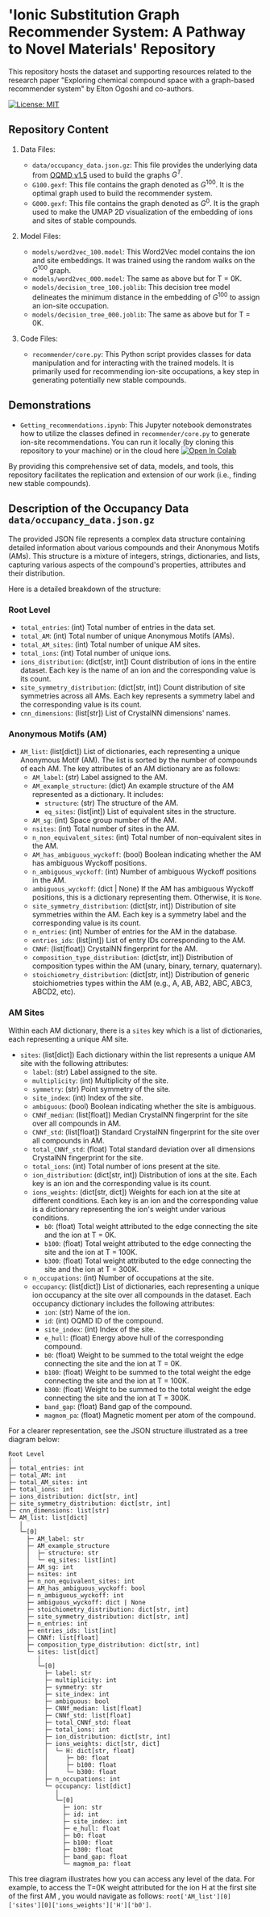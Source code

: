 # 'Ionic Substitution Graph Recommender System: A Pathway to Novel Materials' Repository

This repository hosts the dataset and supporting resources related to the research paper "Exploring chemical compound space with a graph-based recommender system" by Elton Ogoshi and co-authors.

[![License: MIT](https://img.shields.io/badge/License-MIT-yellow.svg)](https://github.com/simcomat/ionic-sub-RS/blob/main/LICENSE)

## Repository Content

1. Data Files:
   - `data/occupancy_data.json.gz`: This file provides the underlying data from [OQMD v1.5](https://static.oqmd.org/static/downloads/qmdb__v1_5__102021.sql.gz) used to build the graphs $G^T$.
   - `G100.gexf`: This file contains the graph denoted as $G^{100}$. It is the optimal graph used to build the recommender system.
   - `G000.gexf`: This file contains the graph denoted as $G^{0}$. It is the graph used to make the UMAP 2D visualization of the embedding of ions and sites of stable compounds.

2. Model Files:
   - `models/word2vec_100.model`: This Word2Vec model contains the ion and site embeddings. It was trained using the random walks on the $G^{100}$ graph.
   - `models/word2vec_000.model`: The same as above but for T = 0K.
   - `models/decision_tree_100.joblib`: This decision tree model delineates the minimum distance in the embedding of $G^{100}$ to assign an ion-site occupation.
   - `models/decision_tree_000.joblib`: The same as above but for T = 0K.

3. Code Files:
   - `recommender/core.py`: This Python script provides classes for data manipulation and for interacting with the trained models. It is primarily used for recommending ion-site occupations, a key step in generating potentially new stable compounds.

## Demonstrations

- `Getting_recommendations.ipynb`: This Jupyter notebook demonstrates how to utilize the classes defined in `recommender/core.py` to generate ion-site recommendations. You can run it locally (by cloning this repository to your machine) or in the cloud here <a target="_blank" href="https://colab.research.google.com/github/simcomat/ionic-sub-RS"><img src="https://colab.research.google.com/assets/colab-badge.svg" alt="Open In Colab"/></a>

By providing this comprehensive set of data, models, and tools, this repository facilitates the replication and extension of our work (i.e., finding new stable compounds).

## Description of the Occupancy Data `data/occupancy_data.json.gz`

The provided JSON file represents a complex data structure containing detailed information about various compounds and their Anonymous Motifs (AMs). This structure is a mixture of integers, strings, dictionaries, and lists, capturing various aspects of the compound's properties, attributes and their distribution.

Here is a detailed breakdown of the structure:

### Root Level

- `total_entries`: (int) Total number of entries in the data set.
- `total_AM`: (int) Total number of unique Anonymous Motifs (AMs).
- `total_AM_sites`: (int) Total number of unique AM sites.
- `total_ions`: (int) Total number of unique ions.
- `ions_distribution`: (dict[str, int]) Count distribution of ions in the entire dataset. Each key is the name of an ion and the corresponding value is its count.
- `site_symmetry_distribution`: (dict[str, int]) Count distribution of site symmetries across all AMs. Each key represents a symmetry label and the corresponding value is its count.
- `cnn_dimensions`: (list[str]) List of CrystalNN dimensions' names. 

### Anonymous Motifs (AM)

- `AM_list`: (list[dict]) List of dictionaries, each representing a unique Anonymous Motif (AM). The list is sorted by the number of compounds of each AM. The key attributes of an AM dictionary are as follows:
  - `AM_label`: (str) Label assigned to the AM.
  - `AM_example_structure`: (dict) An example structure of the AM represented as a dictionary. It includes:
    - `structure`: (str) The structure of the AM.
    - `eq_sites`: (list[int]) List of equivalent sites in the structure.
  - `AM_sg`: (int) Space group number of the AM.
  - `nsites`: (int) Total number of sites in the AM.
  - `n_non_equivalent_sites`: (int) Total number of non-equivalent sites in the AM.
  - `AM_has_ambiguous_wyckoff`: (bool) Boolean indicating whether the AM has ambiguous Wyckoff positions.
  - `n_ambiguous_wyckoff`: (int) Number of ambiguous Wyckoff positions in the AM.
  - `ambiguous_wyckoff`: (dict | None) If the AM has ambiguous Wyckoff positions, this is a dictionary representing them. Otherwise, it is `None`.
  - `site_symmetry_distribution`: (dict[str, int]) Distribution of site symmetries within the AM. Each key is a symmetry label and the corresponding value is its count.
  - `n_entries`: (int) Number of entries for the AM in the database.
  - `entries_ids`: (list[int]) List of entry IDs corresponding to the AM.
  - `CNNf`: (list[float]) CrystalNN fingerprint for the AM.
  - `composition_type_distribution`: (dict[str, int]) Distribution of composition types within the AM (unary, binary, ternary, quaternary).
  - `stoichiometry_distribution`: (dict[str, int]) Distribution of generic stoichiometries types within the AM (e.g., A, AB, AB2, ABC, ABC3, ABCD2, etc).


### AM Sites

Within each AM dictionary, there is a `sites` key which is a list of dictionaries, each representing a unique AM site.

- `sites`: (list[dict]) Each dictionary within the list represents a unique AM site with the following attributes:
  - `label`: (str) Label assigned to the site.
  - `multiplicity`: (int) Multiplicity of the site.
  - `symmetry`: (str) Point symmetry of the site.
  - `site_index`: (int) Index of the site.
  - `ambiguous`: (bool) Boolean indicating whether the site is ambiguous.
  - `CNNf_median`: (list[float]) Median CrystalNN fingerprint for the site over all compounds in AM.
  - `CNNf_std`: (list[float]) Standard CrystalNN fingerprint for the site over all compounds in AM.
  - `total_CNNf_std`: (float) Total standard deviation over all dimensions CrystalNN fingerprint for the site.
  - `total_ions`: (int) Total number of ions present at the site.
  - `ion_distribution`: (dict[str, int]) Distribution of ions at the site. Each key is an ion and the corresponding value is its count.
  - `ions_weights`: (dict[str, dict]) Weights for each ion at the site at different conditions. Each key is an ion and the corresponding value is a dictionary representing the ion's weight under various conditions.
      - `b0`: (float) Total weight attributed to the edge connecting the site and the ion at T = 0K.
      - `b100`: (float) Total weight attributed to the edge connecting the site and the ion at T = 100K.
      - `b300`: (float) Total weight attributed to the edge connecting the site and the ion at T = 300K.
  - `n_occupations`: (int) Number of occupations at the site.
  - `occupancy`: (list[dict]) List of dictionaries, each representing a unique ion occupancy at the site over all compounds in the dataset. Each occupancy dictionary includes the following attributes:
    - `ion`: (str) Name of the ion.
    - `id`: (int) OQMD ID of the compound.
    - `site_index`: (int) Index of the site.
    - `e_hull`: (float) Energy above hull of the corresponding compound.
    - `b0`: (float) Weight to be summed to the total weight the edge connecting the site and the ion at T = 0K.
    - `b100`: (float) Weight to be summed to the total weight the edge connecting the site and the ion at T = 100K.
    - `b300`: (float) Weight to be summed to the total weight the edge connecting the site and the ion at T = 300K.
    - `band_gap`: (float) Band gap of the compound.
    - `magmom_pa`: (float) Magnetic moment per atom of the compound.

For a clearer representation, see the JSON structure illustrated as a tree diagram below:

```
Root Level
│
├─ total_entries: int
├─ total_AM: int
├─ total_AM_sites: int
├─ total_ions: int
├─ ions_distribution: dict[str, int]
├─ site_symmetry_distribution: dict[str, int]
├─ cnn_dimensions: list[str]
└─ AM_list: list[dict]
   │
   └─[0]
     ├─ AM_label: str
     ├─ AM_example_structure
     │  ├─ structure: str
     │  └─ eq_sites: list[int]
     ├─ AM_sg: int
     ├─ nsites: int
     ├─ n_non_equivalent_sites: int
     ├─ AM_has_ambiguous_wyckoff: bool
     ├─ n_ambiguous_wyckoff: int
     ├─ ambiguous_wyckoff: dict | None
     ├─ stoichiometry_distribution: dict[str, int]
     ├─ site_symmetry_distribution: dict[str, int]
     ├─ n_entries: int
     ├─ entries_ids: list[int]
     ├─ CNNf: list[float]
     ├─ composition_type_distribution: dict[str, int]
     └─ sites: list[dict]
        │
        └─[0]
          ├─ label: str
          ├─ multiplicity: int
          ├─ symmetry: str
          ├─ site_index: int
          ├─ ambiguous: bool
          ├─ CNNf_median: list[float]
          ├─ CNNf_std: list[float]
          ├─ total_CNNf_std: float
          ├─ total_ions: int
          ├─ ion_distribution: dict[str, int]
          ├─ ions_weights: dict[str, dict]
          │  └─ H: dict[str, float]
          │     ├─ b0: float
          │     ├─ b100: float
          │     └─ b300: float
          ├─ n_occupations: int
          └─ occupancy: list[dict]
             │
             └─[0]
               ├─ ion: str
               ├─ id: int
               ├─ site_index: int
               ├─ e_hull: float
               ├─ b0: float
               ├─ b100: float
               ├─ b300: float
               ├─ band_gap: float
               └─ magmom_pa: float
```

This tree diagram illustrates how you can access any level of the data. For example, to access the T=0K weight attributed for the ion H at the first site of the first AM , you would navigate as follows: `root['AM_list'][0]['sites'][0]['ions_weights']['H']['b0']`.
